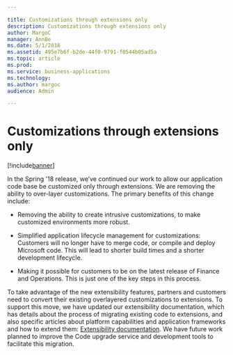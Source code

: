 ```yaml
---

title: Customizations through extensions only
description: Customizations through extensions only
author: MargoC
manager: AnnBe
ms.date: 5/1/2018
ms.assetid: 495e7b6f-b2de-44f0-9791-f0544b05ad5a
ms.topic: article
ms.prod: 
ms.service: business-applications
ms.technology: 
ms.author: margoc
audience: Admin

---
```

#  Customizations through extensions only




[!include[banner](../../../includes/banner.md)]

In the Spring '18 release, we’ve continued our work to allow our application
code base be customized only through extensions. We are removing the ability to
over-layer customizations. The primary benefits of this change include:

-   Removing the ability to create intrusive customizations, to make customized
    environments more robust.

-   Simplified application lifecycle management for customizations: Customers
    will no longer have to merge code, or compile and deploy Microsoft code.
    This will lead to shorter build times and a shorter development lifecycle.

-   Making it possible for customers to be on the latest release of Finance and
    Operations. This is just one of the key steps in this process.

To take advantage of the new extensibility features, partners and customers need
to convert their existing overlayered customizations to extensions. To support
this move, we have updated our extensibility documentation, which has details
about the process of migrating existing code to extensions, and also specific
articles about platform capabilities and application frameworks and how to
extend them: [Extensibility
documentation](https://docs.microsoft.com/en-us/dynamics365/unified-operations/dev-itpro/extensibility/extensibility-home-page).
We have future work planned to improve the Code upgrade service and development
tools to facilitate this migration.
